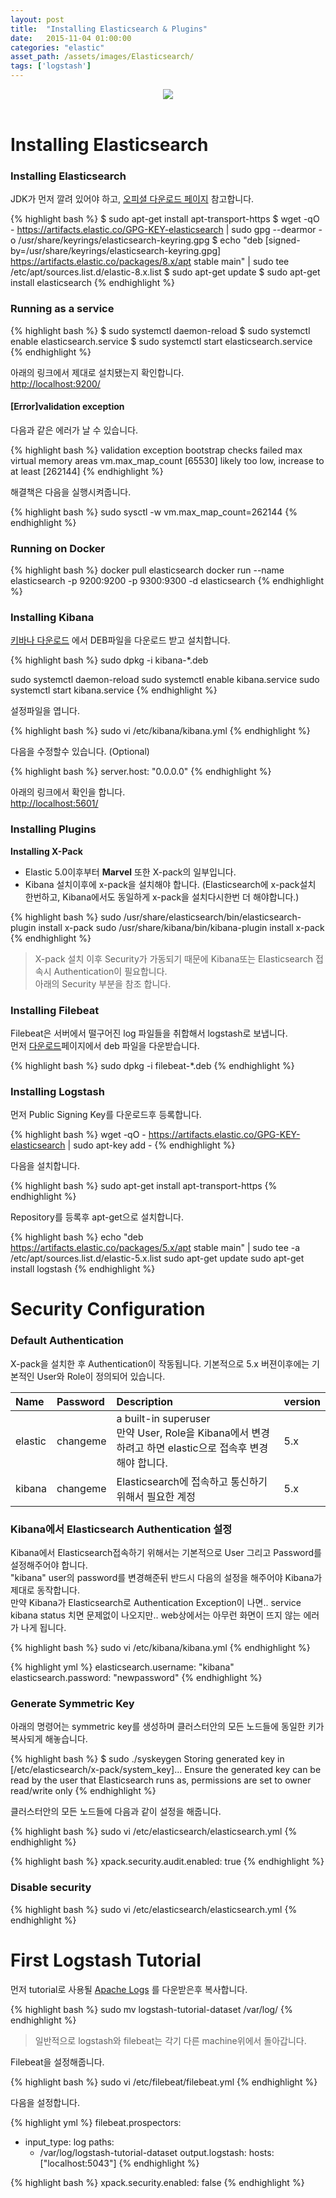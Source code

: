 ```yaml
---
layout: post
title:  "Installing Elasticsearch & Plugins"
date:   2015-11-04 01:00:00
categories: "elastic"
asset_path: /assets/images/Elasticsearch/
tags: ['logstash']
---
```

<header>
    <img src="{{ page.asset_path }}logo-elastic.png" class="img-responsive img-rounded img-fluid">
</header>

# Installing Elasticsearch

### Installing Elasticsearch

JDK가 먼저 깔려 있어야 하고, [오피셜 다운로드 페이지](https://www.elastic.co/downloads) 참고합니다. 

{% highlight bash %}
$ sudo apt-get install apt-transport-https
$ wget -qO - https://artifacts.elastic.co/GPG-KEY-elasticsearch | sudo gpg --dearmor -o /usr/share/keyrings/elasticsearch-keyring.gpg
$ echo "deb [signed-by=/usr/share/keyrings/elasticsearch-keyring.gpg] https://artifacts.elastic.co/packages/8.x/apt stable main" | sudo tee /etc/apt/sources.list.d/elastic-8.x.list
$ sudo apt-get update 
$ sudo apt-get install elasticsearch
{% endhighlight %}

### Running as a service

{% highlight bash %}
$ sudo systemctl daemon-reload
$ sudo systemctl enable elasticsearch.service
$ sudo systemctl start elasticsearch.service
{% endhighlight %}


아래의 링크에서 제대로 설치됐는지 확인합니다.<br>
[http://localhost:9200/](http://localhost:9200/)


#### [Error]validation exception


다음과 같은 에러가 날 수 있습니다.

{% highlight bash %}
validation exception
bootstrap checks failed
max virtual memory areas vm.max_map_count [65530] likely too low, increase to at least [262144]
{% endhighlight %}

해결책은 다음을 실행시켜줍니다.

{% highlight bash %}
sudo sysctl -w vm.max_map_count=262144
{% endhighlight %}


### Running on Docker

{% highlight bash %}
docker pull elasticsearch
docker run --name elasticsearch -p 9200:9200 -p 9300:9300 -d elasticsearch
{% endhighlight %}

### Installing Kibana

[키바나 다운로드](https://www.elastic.co/downloads/kibana) 에서 DEB파일을 다운로드 받고 설치합니다.

{% highlight bash %}
sudo dpkg -i kibana-*.deb

sudo systemctl daemon-reload
sudo systemctl enable kibana.service
sudo systemctl start kibana.service
{% endhighlight %}

설정파일을 엽니다.

{% highlight bash %}
sudo vi /etc/kibana/kibana.yml
{% endhighlight %}

다음을 수정할수 있습니다. (Optional)

{% highlight bash %}
server.host: "0.0.0.0"
{% endhighlight %}

아래의 링크에서 확인을 합니다.<br>
[http://localhost:5601/](http://localhost:5601/)

### Installing Plugins

**Installing X-Pack**

* Elastic 5.0이후부터 **Marvel** 또한 X-pack의 일부입니다.
* Kibana 설치이후에 x-pack을 설치해야 합니다. (Elasticsearch에 x-pack설치 한번하고, Kibana에서도 동일하게 x-pack을 설치다시한번 더 해야합니다.)

{% highlight bash %}
sudo /usr/share/elasticsearch/bin/elasticsearch-plugin install x-pack
sudo /usr/share/kibana/bin/kibana-plugin install x-pack
{% endhighlight %}

> X-pack 설치 이후 Security가 가동되기 때문에 Kibana또는 Elasticsearch 접속시 Authentication이 필요합니다.<br>
> 아래의 Security 부분을 참조 합니다.


### Installing Filebeat 

Filebeat은 서버에서 떨구어진 log 파일들을 취합해서 logstash로 보냅니다. <br>
먼저 [다운로드](https://www.elastic.co/downloads/beats/filebeat)페이지에서 deb 파일을 다운받습니다.

{% highlight bash %}
sudo dpkg -i filebeat-*.deb
{% endhighlight %}



### Installing Logstash

먼저 Public Signing Key를 다운로드후 등록합니다. 

{% highlight bash %}
wget -qO - https://artifacts.elastic.co/GPG-KEY-elasticsearch | sudo apt-key add -
{% endhighlight %}

다음을 설치합니다.

{% highlight bash %}
sudo apt-get install apt-transport-https
{% endhighlight %}

Repository를 등록후 apt-get으로 설치합니다.

{% highlight bash %}
echo "deb https://artifacts.elastic.co/packages/5.x/apt stable main" | sudo tee -a /etc/apt/sources.list.d/elastic-5.x.list
sudo apt-get update
sudo apt-get install logstash
{% endhighlight %}




# Security Configuration

### Default Authentication

X-pack을 설치한 후 Authentication이 작동됩니다. 기본적으로 5.x 버젼이후에는 기본적인 User와 Role이 정의되어 있습니다. 

| Name | Password | Description | version |
|:-----|:---------|:------------|:--------|
| elastic | changeme | a built-in superuser <br>만약 User, Role을 Kibana에서 변경하려고 하면 elastic으로 접속후 변경해야 합니다. | 5.x |
| kibana | changeme | Elasticsearch에 접속하고 통신하기 위해서 필요한 계정 | 5.x |


### Kibana에서 Elasticsearch Authentication 설정

Kibana에서 Elasticsearch접속하기 위해서는 기본적으로 User 그리고 Password를 설정해주어야 합니다.<br>
"kibana" user의 password를 변경해준뒤 반드시 다음의 설정을 해주어야 Kibana가 제대로 동작합니다.<br>
만약 Kibana가 Elasticsearch로 Authentication Exception이 나면.. service kibana status 치면 문제없이 나오지만.. web상에서는 아무런 화면이 뜨지 않는 에러가 나게 됩니다.

{% highlight bash %}
sudo vi /etc/kibana/kibana.yml
{% endhighlight %}

{% highlight yml %}
elasticsearch.username: "kibana"
elasticsearch.password: "newpassword"
{% endhighlight %}


### Generate Symmetric Key

아래의 명령어는 symmetric key를 생성하며 클러스터안의 모든 노드들에 동일한 키가 복사되게 해놓습니다.

{% highlight bash %}
$ sudo ./syskeygen
Storing generated key in [/etc/elasticsearch/x-pack/system_key]...
Ensure the generated key can be read by the user that Elasticsearch runs as, permissions are set to owner read/write only
{% endhighlight %}

클러스터안의 모든 노드들에 다음과 같이 설정을 해줍니다.

{% highlight bash %}
sudo vi /etc/elasticsearch/elasticsearch.yml
{% endhighlight %}

{% highlight bash %}
xpack.security.audit.enabled: true
{% endhighlight %}


### Disable security

{% highlight bash %}
sudo vi   /etc/elasticsearch/elasticsearch.yml
{% endhighlight %}



# First Logstash Tutorial

먼저 tutorial로 사용될 [Apache Logs](https://download.elastic.co/demos/logstash/gettingstarted/logstash-tutorial.log.gz) 를 다운받은후 복사합니다.

{% highlight bash %}
sudo mv logstash-tutorial-dataset /var/log/
{% endhighlight %}

> 일반적으로 logstash와 filebeat는 각기 다른 machine위에서 돌아갑니다.

Filebeat을 설정해줍니다.

{% highlight bash %}
sudo vi /etc/filebeat/filebeat.yml
{% endhighlight %}

다음을 설정합니다.

{% highlight yml %}
filebeat.prospectors:
- input_type: log
  paths:
    - /var/log/logstash-tutorial-dataset
output.logstash:
  hosts: ["localhost:5043"]
{% endhighlight %}




{% highlight bash %}
xpack.security.enabled: false
{% endhighlight %}